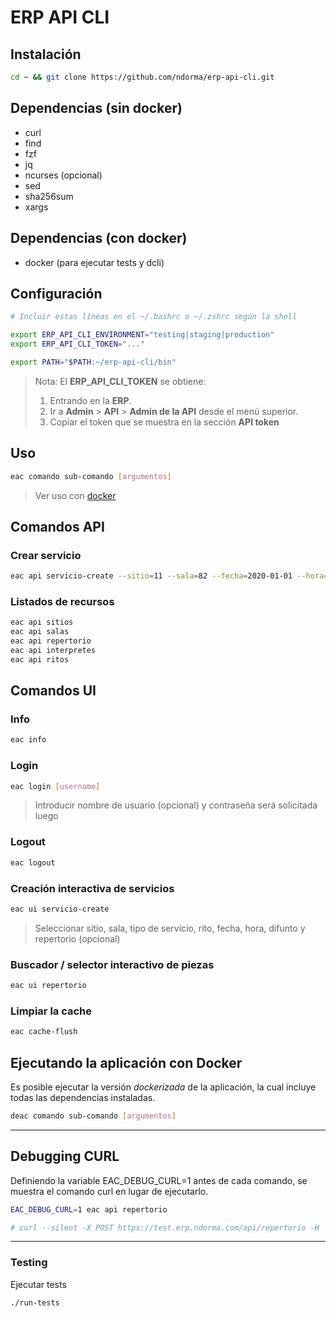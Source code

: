 # ERP API CLI

## Instalación

```sh
cd ~ && git clone https://github.com/ndorma/erp-api-cli.git
```

## Dependencias (sin docker)

- curl
- find
- fzf
- jq
- ncurses (opcional)
- sed
- sha256sum
- xargs

## Dependencias (con docker)

- docker (para ejecutar tests y dcli)

## Configuración

```sh
# Incluir estas líneas en el ~/.bashrc o ~/.zshrc según la shell

export ERP_API_CLI_ENVIRONMENT="testing|staging|production"
export ERP_API_CLI_TOKEN="..."

export PATH="$PATH:~/erp-api-cli/bin"
```

> Nota: El **ERP_API_CLI_TOKEN** se obtiene:
>
> 1. Entrando en la **ERP**.
> 2. Ir a **Admin** > **API** > **Admin de la API** desde el menú superior.
> 3. Copiar el token que se muestra en la sección **API token**

## Uso

```sh
eac comando sub-comando [argumentos]
```

> Ver uso con [docker](#docker)

## Comandos API

### Crear servicio

```sh
eac api servicio-create --sitio=11 --sala=82 --fecha=2020-01-01 --hora=10:00 --difunto="test" --interpretes=1 --rito=1 | jq ".messages, .errors"
```

### Listados de recursos

```sh
eac api sitios
eac api salas
eac api repertorio
eac api interpretes
eac api ritos
```

## Comandos UI

### Info

```sh
eac info
```

### Login

```sh
eac login [username]
```

> Introducir nombre de usuario (opcional) y contraseña será solicitada luego

### Logout

```sh
eac logout
```

### Creación interactiva de servicios

```sh
eac ui servicio-create
```

> Seleccionar sitio, sala, tipo de servicio, rito, fecha, hora, difunto y
> repertorio (opcional)

### Buscador / selector interactivo de piezas

```sh
eac ui repertorio
```

### Limpiar la cache

```sh
eac cache-flush
```

## <a id="docker"></a>Ejecutando la aplicación con Docker

Es posible ejecutar la versión _dockerizada_ de la aplicación, la cual incluye
todas las dependencias instaladas.

```sh
deac comando sub-comando [argumentos]
```

---

## Debugging CURL

Definiendo la variable EAC_DEBUG_CURL=1 antes de cada comando, se muestra el
comando curl en lugar de ejecutarlo.

```sh
EAC_DEBUG_CURL=1 eac api repertorio

# curl --silent -X POST https://test.erp.ndorma.com/api/repertorio -H 'accept: application/json' -H 'Content-Type: application/json' -H 'usuario: 1' -H 'hash: 8b7f2076423ef84d44febf72718cbc73228107aa0d6d56da37aadac7783933ff'
```

---

### Testing

Ejecutar tests

```sh
./run-tests
```
